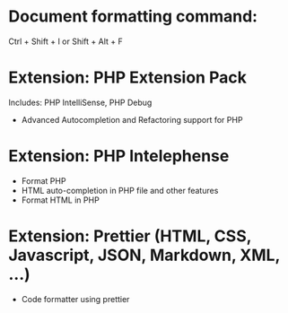 # Document formatting command: 
Ctrl + Shift + I or Shift + Alt + F

# Extension: PHP Extension Pack
Includes: PHP IntelliSense, PHP Debug
- Advanced Autocompletion and Refactoring support for PHP

# Extension: PHP Intelephense
- Format PHP
- HTML auto-completion in PHP file and other features
- Format HTML in PHP


# Extension: Prettier (HTML, CSS, Javascript, JSON, Markdown, XML, ...)
- Code formatter using prettier 
